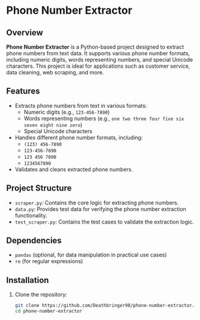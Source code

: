 # Phone Number Extractor

## Overview

**Phone Number Extractor** is a Python-based project designed to extract phone numbers from text data. It supports various phone number formats, including numeric digits, words representing numbers, and special Unicode characters. This project is ideal for applications such as customer service, data cleaning, web scraping, and more.

## Features

- Extracts phone numbers from text in various formats:
  - Numeric digits (e.g., `123-456-7890`)
  - Words representing numbers (e.g., `one two three four five six seven eight nine zero`)
  - Special Unicode characters
- Handles different phone number formats, including:
  - `(123) 456-7890`
  - `123-456-7890`
  - `123 456 7890`
  - `1234567890`
- Validates and cleans extracted phone numbers.

## Project Structure

- `scraper.py`: Contains the core logic for extracting phone numbers.
- `data.py`: Provides test data for verifying the phone number extraction functionality.
- `test_scraper.py`: Contains the test cases to validate the extraction logic.

## Dependencies

- `pandas` (optional, for data manipulation in practical use cases)
- `re` (for regular expressions)

## Installation

1. Clone the repository:
   ```sh
   git clone https://github.com/Deathbringer98/phone-number-extractor.git
   cd phone-number-extractor


